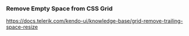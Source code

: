 ### Remove Empty Space from CSS Grid

https://docs.telerik.com/kendo-ui/knowledge-base/grid-remove-trailing-space-resize
